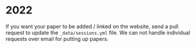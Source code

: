 # 2022

If you want your paper to be added / linked on the website, send a pull request to update the `_data/sessions.yml` file. 
We can not handle individual requests over email for putting up papers.
